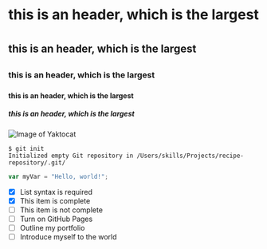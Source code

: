 # this is an header, which is the largest<h1>
## this is an header, which is the largest<h2>
### this is an header, which is the largest<h3>
#### this is an header, which is the largest<h4>
##### this is an header, which is the largest<h5>
![Image of Yaktocat](https://octodex.github.com/images/yaktocat.png)
```
$ git init
Initialized empty Git repository in /Users/skills/Projects/recipe-repository/.git/
```
``` javascript
var myVar = "Hello, world!";
```
- [x] List syntax is required
- [x] This item is complete
- [ ] This item is not complete
- [ ] Turn on GitHub Pages
- [ ] Outline my portfolio
- [ ] Introduce myself to the world
